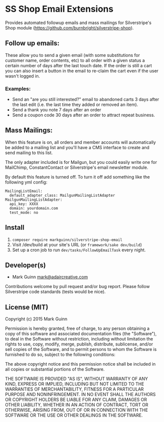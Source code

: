 SS Shop Email Extensions
========================

Provides automated followup emails and mass mailings for Silverstripe's Shop 
module (https://github.com/burnbright/silverstripe-shop).


Follow up emails:
-----------------

These allow you to send a given email (with some substitutions for customer
name, order contents, etc) to all order with a given status a certain number
of days after the last touch date. If the order is still a cart you can
also insert a button in the email to re-claim the cart even if the user wasn't
logged in.

### Examples:

* Send an "are you still interested?" email to abandoned carts 3 days after the
  last edit (i.e. the last time they added or removed an item).
* Send a thank you note 7 days after an order
* Send a coupon code 30 days after an order to attract repeat business.


Mass Mailings:
--------------

When this feature is on, all orders and member accounts will automatically be
added to a mailing list and you'll have a CMS interface to create and send
mailing to this list.

The only adapter included is for Mailgun, but you could easily write one for
MailChimp, ConstantContact or Silverstripe's email newsletter module.

By default this feature is turned off. To turn it off add something like the
following yml config:

```
MailingListEmail:
  default_adapter_class: MailgunMailingListAdapter
MailgunMailingListAdapter:
  api_key: XXXX
  domain: yourdomain.com
  test_mode: no
```


Install
-------

1. `composer require markguinn/silverstripe-shop-email`
2. Visit /dev/build at your site's URL (or `framework/sake dev/build`) 
3. Set up a cron job to run `dev/tasks/FollowUpEmailTask` every night.


Developer(s)
------------
- Mark Guinn <mark@adaircreative.com>

Contributions welcome by pull request and/or bug report.
Please follow Silverstripe code standards (tests would be nice).


License (MIT)
-------------
Copyright (c) 2015 Mark Guinn

Permission is hereby granted, free of charge, to any person obtaining a copy of
this software and associated documentation files (the "Software"), to deal in
the Software without restriction, including without limitation the rights to use,
copy, modify, merge, publish, distribute, sublicense, and/or sell copies of the
Software, and to permit persons to whom the Software is furnished to do so, subject
to the following conditions:

The above copyright notice and this permission notice shall be included in all copies
or substantial portions of the Software.

THE SOFTWARE IS PROVIDED "AS IS", WITHOUT WARRANTY OF ANY KIND, EXPRESS OR IMPLIED,
INCLUDING BUT NOT LIMITED TO THE WARRANTIES OF MERCHANTABILITY, FITNESS FOR A PARTICULAR
PURPOSE AND NONINFRINGEMENT. IN NO EVENT SHALL THE AUTHORS OR COPYRIGHT HOLDERS BE LIABLE
FOR ANY CLAIM, DAMAGES OR OTHER LIABILITY, WHETHER IN AN ACTION OF CONTRACT, TORT OR
OTHERWISE, ARISING FROM, OUT OF OR IN CONNECTION WITH THE SOFTWARE OR THE USE OR OTHER
DEALINGS IN THE SOFTWARE.
